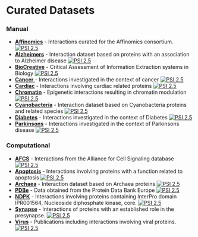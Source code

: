 # Curated Datasets

### Manual

* [**Affinomics**](http://www.ebi.ac.uk/intact/query/annot:%22dataset:affinomics%22%20or%20detmethod:%22MI:0813%22?conversationContext=2) - Interactions curated for the Affinomics consortium. [![PSI 2.5](https://www.ebi.ac.uk/intact/images/psi25.png?conversationContext=2)](ftp://ftp.ebi.ac.uk/pub/databases/intact/current/psi25/datasets/Affinomics.zip)
* [**Alzheimers**](http://www.ebi.ac.uk/intact/query/annot:%22dataset:alzheimers%22?conversationContext=2) - Interaction dataset based on proteins with an association to Alzheimer disease [![PSI 2.5](https://www.ebi.ac.uk/intact/images/psi25.png?conversationContext=2)](ftp://ftp.ebi.ac.uk/pub/databases/intact/current/psi25/datasets/Alzheimers.zip)
* [**BioCreative**](http://www.ebi.ac.uk/intact/query/annot:%22dataset:biocreative%22?conversationContext=2) - Critical Assessment of Information Extraction systems in Biology [![PSI 2.5](https://www.ebi.ac.uk/intact/images/psi25.png?conversationContext=2)](ftp://ftp.ebi.ac.uk/pub/databases/intact/current/psi25/datasets/BioCreative.zip)
* [**Cancer** ](http://www.ebi.ac.uk/intact/query/annot:%22dataset:cancer%22?conversationContext=2)- Interactions investigated in the context of cancer [![PSI 2.5](https://www.ebi.ac.uk/intact/images/psi25.png?conversationContext=2)](ftp://ftp.ebi.ac.uk/pub/databases/intact/current/psi25/datasets/Cancer.zip)
* [**Cardiac**](http://www.ebi.ac.uk/intact/query/annot:%22dataset:cardiac%22?conversationContext=2) - Interactions involving cardiac related proteins [![PSI 2.5](https://www.ebi.ac.uk/intact/images/psi25.png?conversationContext=2)](ftp://ftp.ebi.ac.uk/pub/databases/intact/current/psi25/datasets/Cardiac.zip)
* [**Chromatin**](http://www.ebi.ac.uk/intact/query/annot:%22dataset:chromatin%22?conversationContext=2) - Epigenetic interactions resulting in chromatin modulation [![PSI 2.5](https://www.ebi.ac.uk/intact/images/psi25.png?conversationContext=2)](ftp://ftp.ebi.ac.uk/pub/databases/intact/current/psi25/datasets/Chromatin.zip)
* [**Cyanobacteria**](http://www.ebi.ac.uk/intact/query/annot:%22dataset:cyanobacteria%22?conversationContext=2) - Interaction dataset based on Cyanobacteria proteins and related species [![PSI 2.5](https://www.ebi.ac.uk/intact/images/psi25.png?conversationContext=2)](ftp://ftp.ebi.ac.uk/pub/databases/intact/current/psi25/datasets/Cyanobacteria.zip)
* [**Diabetes**](http://www.ebi.ac.uk/intact/query/annot:%22dataset:diabetes%22?conversationContext=2) - Interactions investigated in the context of Diabetes [![PSI 2.5](https://www.ebi.ac.uk/intact/images/psi25.png?conversationContext=2)](ftp://ftp.ebi.ac.uk/pub/databases/intact/current/psi25/datasets/Diabetes.zip)
* [**Parkinsons**](http://www.ebi.ac.uk/intact/query/annot:%22dataset:parkinsons%22?conversationContext=2) - Interactions investigated in the context of Parkinsons disease [![PSI 2.5](https://www.ebi.ac.uk/intact/images/psi25.png?conversationContext=2)](ftp://ftp.ebi.ac.uk/pub/databases/intact/current/psi25/datasets/Parkinsons.zip)

### Computational

* [**AFCS**](http://www.ebi.ac.uk/intact/query/annot:%22dataset:afcs%22?conversationContext=2) - Interactions from the Alliance for Cell Signaling database [![PSI 2.5](https://www.ebi.ac.uk/intact/images/psi25.png?conversationContext=2)](ftp://ftp.ebi.ac.uk/pub/databases/intact/current/psi25/datasets/AFCS.zip)
* [**Apoptosis**](http://www.ebi.ac.uk/intact/query/annot:%22dataset:apoptosis%22?conversationContext=2) - Interactions involving proteins with a function related to apoptosis [![PSI 2.5](https://www.ebi.ac.uk/intact/images/psi25.png?conversationContext=2)](ftp://ftp.ebi.ac.uk/pub/databases/intact/current/psi25/datasets/Apoptosis.zip)
* [**Archaea**](http://www.ebi.ac.uk/intact/query/annot:%22dataset:archaea%22?conversationContext=2) - Interaction dataset based on Archaea proteins [![PSI 2.5](https://www.ebi.ac.uk/intact/images/psi25.png?conversationContext=2)](ftp://ftp.ebi.ac.uk/pub/databases/intact/current/psi25/datasets/Archaea.zip)
* [**PDBe**](http://www.ebi.ac.uk/intact/query/annot:%22dataset:msd%22?conversationContext=2) - Data obtained from the Protein Data Bank Europe [![PSI 2.5](https://www.ebi.ac.uk/intact/images/psi25.png?conversationContext=2)](ftp://ftp.ebi.ac.uk/pub/databases/intact/current/psi25/datasets/MSD.zip)
* [**NDPK**](http://www.ebi.ac.uk/intact/query/annot:%22dataset:ndpk%22?conversationContext=2) - Interactions involving proteins containing InterPro domain IPR001564, Nucleoside diphosphate kinase, core. [![PSI 2.5](https://www.ebi.ac.uk/intact/images/psi25.png?conversationContext=2)](ftp://ftp.ebi.ac.uk/pub/databases/intact/current/psi25/datasets/NDPK.zip)
* [**Synapse**](http://www.ebi.ac.uk/intact/query/annot:%22dataset:synapse%22?conversationContext=2) - Interactions of proteins with an established role in the presynapse. [![PSI 2.5](https://www.ebi.ac.uk/intact/images/psi25.png?conversationContext=2)](ftp://ftp.ebi.ac.uk/pub/databases/intact/current/psi25/datasets/Synapse.zip)
* [**Virus**](http://www.ebi.ac.uk/intact/query/annot:%22dataset:virus%22?conversationContext=2) - Publications including interactions involving viral proteins. [![PSI 2.5](https://www.ebi.ac.uk/intact/images/psi25.png?conversationContext=2)](ftp://ftp.ebi.ac.uk/pub/databases/intact/current/psi25/datasets/Virus.zip)

